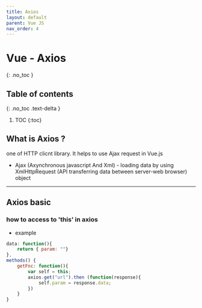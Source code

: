 ```yaml
---
title: Axios
layout: default
parent: Vue JS
nav_order: 4
---
```


# Vue - Axios 
{: .no_toc }

## Table of contents
{: .no_toc .text-delta }

1. TOC
{:toc}

## What is Axios ?  
one of HTTP clicnt library. It helps to use Ajax request in Vue.js

* Ajax (Axynchronous javascript And Xml) - loading data by using XmlHttpRequest (API transferring data between server-web browser) object 

---

## Axios basic
### how to access to 'this' in axios
* example

```js
data: function(){
	return { param: ""}
},
methods() {
	getFnc: function(){
		var self = this;
		axios.get("url").then (function(response){
			self.param = response.data;
		})
	}
}
```
